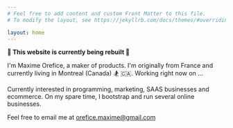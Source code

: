 ```yaml
---
# Feel free to add content and custom Front Matter to this file.
# To modify the layout, see https://jekyllrb.com/docs/themes/#overriding-theme-defaults

layout: home
---
```


**🚧 This website is currently being rebuilt 🚧**

I'm Maxime Orefice, a maker of products. I'm originally from France and currently living in Montreal (Canada) 🏂 🇨🇦. Working right now on ...

Currently interested in programming, marketing, SAAS businesses and ecommerce. On my spare time, I bootstrap and run several online businesses.

<!-- Formerly developer [@Shopify](https://www.shopify.com/) where I learned how to write scalable code for millions of users with Ruby on Rails, GraphQL and React. -->



<!-- - I'm teaching code to people at [Le Wagon](https://www.lewagon.com/) where I help student changing careers and achieve their full potential. -->


Feel free to email me at <a target="_blank" href="mailto:orefice.maxime@gmail.com">orefice.maxime@gmail.com</a>
